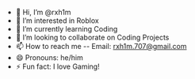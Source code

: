- 👋 Hi, I’m @rxh1m
- 👀 I’m interested in Roblox
- 🌱 I’m currently learning Coding
- 💞️ I’m looking to collaborate on Coding Projects
- 📫 How to reach me -- Email: rxh1m.707@gmail.com
- 😄 Pronouns: he/him
- ⚡ Fun fact: I love Gaming!

<!---
rxh1m/rxh1m is a ✨ special ✨ repository because its `README.md` (this file) appears on your GitHub profile.
You can click the Preview link to take a look at your changes.
--->
